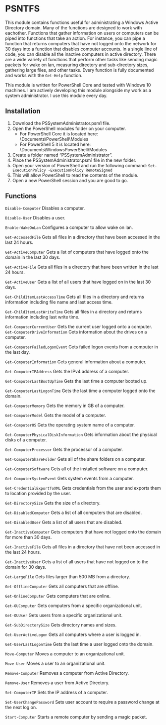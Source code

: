 # PSNTFS
This module contains functions useful for administrating a Windows Active Directory domain. Many of the functions are designed to work with eachother. Functions that gather information on users or computers can be piped into functions that take an action. For instance, you can pipe a function that returns computers that have not logged onto the network for 30 days into a function that disables computer accounts. In a single line of code, you can disable all the inactive computers in active directory. There are a wide variety of functions that perform other tasks like sending magic packets for wake on lan, measuring directory and sub-directory sizes, gathering large files, and other tasks. Every function is fully documented and works with the `Get-Help` function. 

This module is written for PowerShell Core and tested with Windows 10 machines. I am actively developing this module alongside my work as a system administrator. I use this module every day.

## Installation
1. Download the PSSystemAdministrator.psm1 file.
2. Open the PowerShell modules folder on your computer.
   - For PowerShell Core it is located here: \Documents\PowerShell\Modules
   - For PowerShell 5 it is located here: \Documents\WindowsPowerShell\Modules
3. Create a folder named “PSSystemAdministrator”.
4. Place the PSSystemAdministrator.psm1 file in the new folder.
5. Open your version of PowerShell and run the following command: 
`Set-ExecutionPolicy -ExecutionPolicy RemoteSigned`
6. This will allow PowerShell to read the contents of the module.
7. Open a new PowerShell session and you are good to go.

## Functions
`Disable-Computer` Disables a computer.

`Disable-User` Disables a user.

`Enable-WakeOnLan` Configures a computer to allow wake on lan.

`Get-AccessedFile` Gets all files in a directory that have been accessed in the last 24 hours.

`Get-ActiveComputer` Gets a list of computers that have logged onto the domain in the last 30 days.

`Get-ActiveFile` Gets all files in a directory that have been written in the last 24 hours.

`Get-ActiveUser` Gets a list of all users that have logged on in the last 30 days.

`Get-ChildItemLastAccessTime` Gets all files in a directory and returns information including file name and last access time.

`Get-ChildItemLastWriteTime` Gets all files in a directory and returns information including last write time.

`Get-ComputerCurrentUser` Gets the current user logged onto a computer.
`Get-ComputerDriveInformation` Gets information about the drives on a computer.

`Get-ComputerFailedLogonEvent` Gets failed logon events from a computer in the last day.

`Get-ComputerInformation` Gets general information about a computer.

`Get-ComputerIPAddress` Gets the IPv4 address of a computer.

`Get-ComputerLastBootUpTime` Gets the last time a computer booted up.

`Get-ComputerLastLogonTime` Gets the last time a computer logged onto the domain.

`Get-ComputerMemory` Gets the memory in GB of a computer.

`Get-ComputerModel` Gets the model of a computer.

`Get-ComputerOS` Gets the operating system name of a computer.

`Get-ComputerPhysicalDiskInformation` Gets information about the physical disks of a computer.

`Get-ComputerProcessor` Gets the processor of a computer.

`Get-ComputerShareFolder` Gets all of the share folders on a computer.

`Get-ComputerSoftware` Gets all of the installed software on a computer.

`Get-ComputerSystemEvent` Gets system events from a computer.

`Get-CredentialExportToXML` Gets credentials from the user and exports them to location provided by the user.

`Get-DirectorySize` Gets the size of a directory.

`Get-DisabledComputer` Gets a list of all computers that are disabled.

`Get-DisabledUser` Gets a list of all users that are disabled. 

`Get-InactiveComputer` Gets computers that have not logged onto the domain for more than 30 days.

`Get-InactiveFile` Gets all files in a directory that have not been accessed in the last 24 hours.

`Get-InactiveUser` Gets a list of all users that have not logged on to the domain for 30 days.

`Get-LargeFile` Gets files larger than 500 MB from a directory.

`Get-OfflineComputer` Gets all computers that are offline. 

`Get-OnlineComputer` Gets computers that are online.

`Get-OUComputer` Gets computers from a specific organizational unit.

`Get-OUUser` Gets users from a specific organizational unit.

`Get-SubDirectorySize` Gets directory names and sizes.

`Get-UserActiveLogon` Gets all computers where a user is logged in.

`Get-UserLastLogonTime` Gets the last time a user logged onto the domain.

`Move-Computer` Moves a computer to an organizational unit.

`Move-User` Moves a user to an organizational unit.

`Remove-Computer` Removes a computer from Active Directory.

`Remove-User` Removes a user from Active Directory.

`Set-ComputerIP` Sets the IP address of a computer.

`Set-UserChangePassword` Sets user account to require a password change at the next log on.

`Start-Computer` Starts a remote computer by sending a magic packet.

